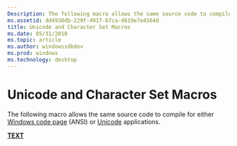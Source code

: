 ```yaml
---
Description: The following macro allows the same source code to compile for either Windows code page (ANSI) or Unicode applications.
ms.assetid: dd4930db-229f-4917-b7ca-d619e7e4564d
title: Unicode and Character Set Macros
ms.date: 05/31/2018
ms.topic: article
ms.author: windowssdkdev
ms.prod: windows
ms.technology: desktop
---
```


# Unicode and Character Set Macros

The following macro allows the same source code to compile for either [Windows code page](code-pages.md) (ANSI) or [Unicode](unicode.md) applications.

[**TEXT**](/windows/win32/Winnt/nf-winnt-text?branch=master)

 

 



